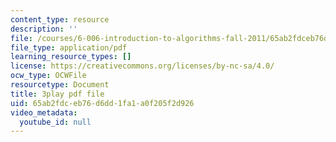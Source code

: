 ```yaml
---
content_type: resource
description: ''
file: /courses/6-006-introduction-to-algorithms-fall-2011/65ab2fdceb76d6dd1fa1a0f205f2d926_mQSp6VmfakA.pdf
file_type: application/pdf
learning_resource_types: []
license: https://creativecommons.org/licenses/by-nc-sa/4.0/
ocw_type: OCWFile
resourcetype: Document
title: 3play pdf file
uid: 65ab2fdc-eb76-d6dd-1fa1-a0f205f2d926
video_metadata:
  youtube_id: null
---
```

